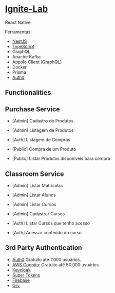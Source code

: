 # [Ignite-Lab](https://douglasdl.github.io/Ignite-Lab/)
React Native

Ferramentas: 
- [NestJS](https://nestjs.com/)
- [TypeScript](https://www.typescriptlang.org/docs/handbook/decorators.html)
- GraphQL
- Apache Kafka
- Appolo Client (GraphQL)
- Docker
- Prisma
- [Auth0](https://auth0.com/) 

## Functionalities


## Purchase Service
- [Admin] Cadastro de Produtos
- [Admin] Listagem de Produtos

- [Auth] Listagem de Compras

- [Public] Compra de um Produto
- [Public] Listar Produtos disponíveis para compra

## Classroom Service
- [Admin] Listar Matrículas
- [Admin] Listar Alunos
- [Admin] Listar Cursos
- [Admin] Cadastrar Cursos

- [Auth] Listar Cursos que tenho acesso
- [Auth] Acessar conteúdo do curso

## 3rd Party Authentication
- [Auth0](https://auth0.com/) Gratuito até 7.000 usuários.
- [AWS Cognito](https://aws.amazon.com/pt/cognito/): Gratuito até 50.000 usuários.
- [Keycloak](https://www.keycloak.org/)
- [Super Tokens](https://supertokens.com/)
- [Firebase](https://firebase.google.com/)
- [Ory](https://www.ory.sh/)
